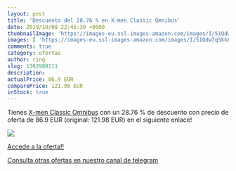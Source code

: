 ```yaml
---
layout: post
title: 'Descuento del 28.76 % en X-men Classic Omnibus'
date: 2019/10/08 22:45:39 +0000
thumbnailImage: 'https://images-eu.ssl-images-amazon.com/images/I/51Qdw7qSkkL._SL200_.jpg'
images: [ 'https://images-eu.ssl-images-amazon.com/images/I/51Qdw7qSkkL._SL200_.jpg' ]
comments: true
category: ofertas
author: ring
slug: 1302908111
description:
actualPrice: 86.9 EUR
comparePrice: 121.98 EUR
inStock: true
---
```


Tienes [X-men Classic Omnibus](https://www.amazon.com/dp/1302908111/?tag=redken08-20) con un 28.76 % de descuento con precio de oferta de 86.9 EUR (original: 121.98 EUR) en el siguiente enlace!

[![](https://images-eu.ssl-images-amazon.com/images/I/51Qdw7qSkkL._SL200_.jpg)](https://www.amazon.com/dp/1302908111/?tag=redken08-20)

[Accede a la oferta!!](https://www.amazon.com/dp/1302908111/?tag=redken08-20)

[Consulta otras ofertas en nuestro canal de telegram](https://t.me/s/ofertas25)
